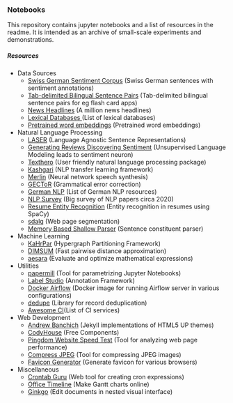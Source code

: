 ### Notebooks
This repository contains jupyter notebooks and a list of resources in the readme. It is intended as an archive of small-scale experiments and demonstrations. 

##### Resources
- Data Sources
  - [Swiss German Sentiment Corpus](https://github.com/spinningbytes/SB-CH) (Swiss German sentences with sentiment annotations)
  - [Tab-delimited Bilingual Sentence Pairs](http://www.manythings.org/anki/) (Tab-delimited bilingual sentence pairs for eg flash card apps)
  - [News Headlines](https://dataverse.harvard.edu/dataset.xhtml?persistentId=doi:10.7910/DVN/SYBGZL) (A million news headlines)
  - [Lexical Databases ](http://crr.ugent.be/emlar2015/list%20of%20%20lexical%20databases.html)(List of lexical databases)
  - [Pretrained word embeddings](https://ybbaigo.gitbooks.io/26/content/pretrained-word-embeddings.html) (Pretrained word embeddings)
- Natural Language Processing
  - [LASER](https://github.com/facebookresearch/LASER) (Language Agnostic Sentence Representations)
  - [Generating Reviews Discovering Sentiment](https://github.com/openai/generating-reviews-discovering-sentiment) (Unsupervised Language Modeling leads to sentiment neuron)
  - [Texthero](https://github.com/jbesomi/texthero) (User friendly natural language processing package)
  - [Kashgari](https://github.com/BrikerMan/Kashgari) (NLP transfer learning framework)
  - [Merlin](https://github.com/CSTR-Edinburgh/merlin) (Neural network speech synthesis)
  - [GECToR](https://github.com/grammarly/gector) (Grammatical error correction)
  - [German NLP](https://github.com/adbar/German-NLP#Datasets) (List of German NLP resources)
  - [NLP Survey](https://github.com/NiuTrans/ABigSurvey) (Big survey of NLP papers circa 2020)
  - [Resume Entity Recognition](https://github.com/DataTurks-Engg/Entity-Recognition-In-Resumes-SpaCy) (Entity recognition in resumes using SpaCy)
  - [sdalg](https://github.com/nik0spapp/sdalg) (Web page segmentation)
  - [Memory Based Shallow Parser](https://github.com/clips/MBSP) (Sentence constituent parser)
- Machine Learning
  - [KaHrPar](https://github.com/kahypar/kahypar) (Hypergraph Partitioning Framework)
  - [DIMSUM](https://blog.twitter.com/engineering/en_us/a/2014/all-pairs-similarity-via-dimsum) (Fast pairwise distance approximation)
  - [aesara](https://github.com/aesara-devs/aesara) (Evaluate and optimize mathematical expressions)
- Utilities
  - [papermill](https://github.com/nteract/papermill) (Tool for parametrizing Jupyter Notebooks)
  - [Label Studio](https://github.com/heartexlabs/label-studio) (Annotation Framework)
  - [Docker Airflow](https://github.com/puckel/docker-airflow) (Docker image for running Airflow server in various configurations)
  - [dedupe](https://github.com/dedupeio/dedupe) (Library for record deduplication)
  - [Awesome CI](https://github.com/ligurio/awesome-ci)(List of CI services)
- Web Development
  - [Andrew Banchich](https://github.com/andrewbanchich) (Jekyll implementations of HTML5 UP themes)
  - [CodyHouse](https://codyhouse.co/ds/components?page=2&show=all) (Free Components)
  - [Pingdom Website Speed Test](https://tools.pingdom.com/) (Tool for analyzing web page performance)
  - [Compress JPEG](https://www.freeconvert.com/compress-jpeg) (Tool for compressing JPEG images)
  - [Favicon Generator](https://realfavicongenerator.net/) (Generate favicon for various browsers)
- Miscellaneous
  - [Crontab Guru](https://crontab.guru/) (Web tool for creating cron expressions)
  - [Office Timeline](https://online.officetimeline.com/app/#/new-from-template) (Make Gantt charts online)
  - [Ginkgo](https://gingkoapp.com/) (Edit documents in nested visual interface)